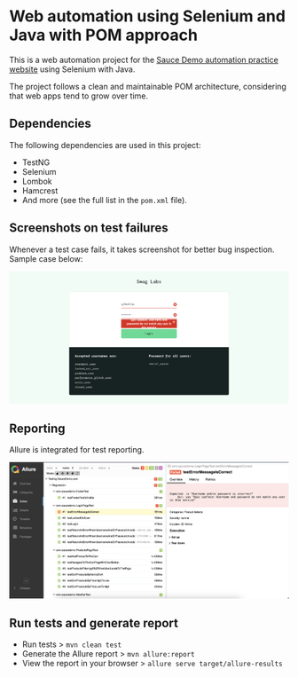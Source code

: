 # Web automation using Selenium and Java with POM approach

This is a web automation project for the [Sauce Demo automation practice website](https://www.saucedemo.com) 
using Selenium with Java.

The project follows a clean and maintainable POM architecture, considering that web
apps tend to grow over time.

## Dependencies

The following dependencies are used in this project:

- TestNG
- Selenium
- Lombok
- Hamcrest
- And more (see the full list in the `pom.xml` file).

## Screenshots on test failures

Whenever a test case fails, it takes screenshot for better bug inspection. Sample case below:

![testErrorMessageIsCorrect.png](readme_content/testErrorMessageIsCorrect.png)

## Reporting

Allure is integrated for test reporting.

![allure_report.png](readme_content/allure_report.png)

## Run tests and generate report
- Run tests > `mvn clean test`
- Generate the Allure report > `mvn allure:report`
- View the report in your browser > `allure serve target/allure-results`